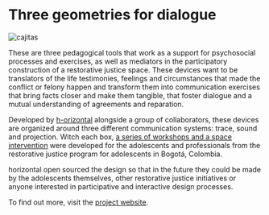 # Three geometries for dialogue
![cajitas](blob:https://imgur.com/a4d94644-11e1-4479-a7ec-c97ce4b8865b)

These are three pedagogical tools that work as a support for psychosocial processes and exercises, as well as mediators in the participatory construction of a restorative justice space. These devices want to be translators of the life testimonies, feelings and circumstances that made the conflict or felony happen and transform them into communication exercises that bring facts closer and make them tangible, that foster dialogue and a mutual understanding of agreements and reparation.

Developed by [h-orizontal](http://h-orizontal.org/) alongside a group of collaborators, these devices are organized around three different communication systems: trace, sound and projection. Witch each box, [a series of workshops and a space intervention](http://h-orizontal.org/en/estrategia/restorative-justice-program-in-bogota/) were developed for the adolescents and professionals from the restorative justice program for adolescents in Bogotá, Colombia.

horizontal open sourced the design so that in the future they could be made by the adolescents themselves, other restorative justice initiatives or anyone interested in participative and interactive design processes.

To find out more, visit the [project website](http://h-orizontal.org/en/estrategia/pedagogic-tools-for-restorative-justice/).
